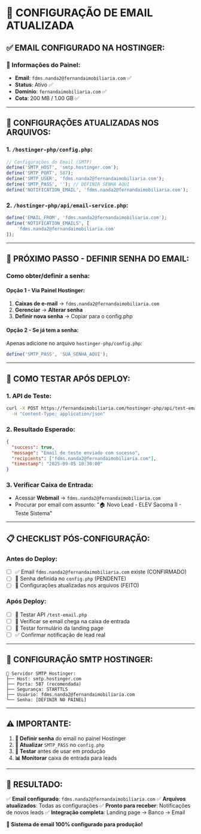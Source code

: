 # 📧 **CONFIGURAÇÃO DE EMAIL ATUALIZADA**

## ✅ **EMAIL CONFIGURADO NA HOSTINGER:**

### **📝 Informações do Painel:**
- **Email**: `fdms.nanda2@fernandaimobiliaria.com` ✅
- **Status**: Ativo ✅
- **Domínio**: `fernandaimobiliaria.com` ✅
- **Cota**: 200 MB / 1.00 GB ✅

---

## 🔧 **CONFIGURAÇÕES ATUALIZADAS NOS ARQUIVOS:**

### **1. `/hostinger-php/config.php`:**
```php
// Configurações do Email (SMTP)
define('SMTP_HOST', 'smtp.hostinger.com');
define('SMTP_PORT', 587);
define('SMTP_USER', 'fdms.nanda2@fernandaimobiliaria.com');
define('SMTP_PASS', ''); // DEFINIR SENHA AQUI
define('NOTIFICATION_EMAIL', 'fdms.nanda2@fernandaimobiliaria.com');
```

### **2. `/hostinger-php/api/email-service.php`:**
```php
define('EMAIL_FROM', 'fdms.nanda2@fernandaimobiliaria.com');
define('NOTIFICATION_EMAILS', [
    'fdms.nanda2@fernandaimobiliaria.com'
]);
```

---

## 🔑 **PRÓXIMO PASSO - DEFINIR SENHA DO EMAIL:**

### **Como obter/definir a senha:**

#### **Opção 1 - Via Painel Hostinger:**
1. **Caixas de e-mail** → `fdms.nanda2@fernandaimobiliaria.com`
2. **Gerenciar** → **Alterar senha**
3. **Definir nova senha** → Copiar para o config.php

#### **Opção 2 - Se já tem a senha:**
Apenas adicione no arquivo `hostinger-php/config.php`:
```php
define('SMTP_PASS', 'SUA_SENHA_AQUI');
```

---

## 🧪 **COMO TESTAR APÓS DEPLOY:**

### **1. API de Teste:**
```bash
curl -X POST https://fernandaimobiliaria.com/hostinger-php/api/test-email.php \
  -H "Content-Type: application/json"
```

### **2. Resultado Esperado:**
```json
{
  "success": true,
  "message": "Email de teste enviado com sucesso",
  "recipients": ["fdms.nanda2@fernandaimobiliaria.com"],
  "timestamp": "2025-09-05 10:30:00"
}
```

### **3. Verificar Caixa de Entrada:**
- Acessar **Webmail** → `fdms.nanda2@fernandaimobiliaria.com`
- Procurar por email com assunto: "🏠 Novo Lead - ELEV Sacoma II - Teste Sistema"

---

## 📋 **CHECKLIST PÓS-CONFIGURAÇÃO:**

### **Antes do Deploy:**
- [ ] ✅ Email `fdms.nanda2@fernandaimobiliaria.com` existe (CONFIRMADO)
- [ ] 🔑 Senha definida no `config.php` (PENDENTE)
- [ ] 📝 Configurações atualizadas nos arquivos (FEITO)

### **Após Deploy:**
- [ ] 🧪 Testar API `/test-email.php`
- [ ] 📧 Verificar se email chega na caixa de entrada
- [ ] 📱 Testar formulário da landing page
- [ ] ✅ Confirmar notificação de lead real

---

## 🎯 **CONFIGURAÇÃO SMTP HOSTINGER:**

```
📧 Servidor SMTP Hostinger:
├── Host: smtp.hostinger.com
├── Porta: 587 (recomendada)
├── Segurança: STARTTLS
├── Usuário: fdms.nanda2@fernandaimobiliaria.com
└── Senha: [DEFINIR NO PAINEL]
```

---

## ⚠️ **IMPORTANTE:**

1. **🔐 Definir senha** do email no painel Hostinger
2. **📝 Atualizar** `SMTP_PASS` no `config.php`
3. **🧪 Testar** antes de usar em produção
4. **📊 Monitorar** caixa de entrada para leads

---

## 🎉 **RESULTADO:**

✅ **Email configurado**: `fdms.nanda2@fernandaimobiliaria.com`
✅ **Arquivos atualizados**: Todas as configurações
✅ **Pronto para receber**: Notificações de novos leads
✅ **Integração completa**: Landing page → Banco → Email

**🚀 Sistema de email 100% configurado para produção!**
